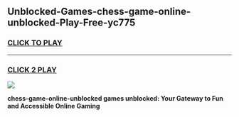 
## Unblocked-Games-chess-game-online-unblocked-Play-Free-yc775
<h3>
<a href="https://premium76.site?title=chess-game-online-unblocked&ref=10A">CLICK TO PLAY</a></h3>
<hr>

<h3>
<a href="https://premium76.site?title=chess-game-online-unblocked&ref=10A">CLICK 2 PLAY</a>
  
</h3>

<a href="https://premium76.site?title=chess-game-online-unblocked&ref=10A"><img src="https://clearcache.store/games.png"></a>


**chess-game-online-unblocked games unblocked: Your Gateway to Fun and Accessible Online Gaming**
